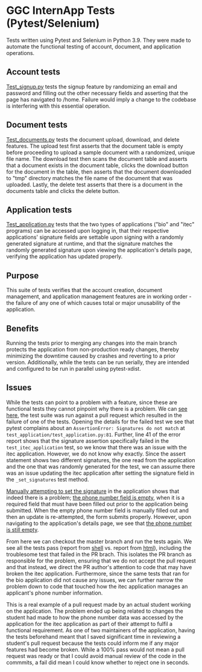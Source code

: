 # GGC InternApp Tests (Pytest/Selenium)
Tests written using Pytest and Selenium in Python 3.9. They were made to automate the functional testing of account, document, and application operations.

## Account tests
[Test_signup.py](test_signup/test_signup.py) tests the signup feature by randomizing an email and password and filling out the other necessary fields and asserting 
that the page has navigated to /home. Failure would imply a change to the codebase is interfering with this essential operation.

## Document tests
[Test_documents.py](test_documents/test_documents.py) tests the document upload, download, and delete features. The upload test first asserts that the document table is empty before proceeding to upload a sample document with a randomized, unique file name. The download test then scans the document table and asserts that a document exists in the document table, clicks the download button for the document in the table, then asserts that the document downloaded to "tmp" directory matches the file name of the document that was uploaded. Lastly, the delete test asserts that there is a document in the documents table and clicks the delete button. 

## Application tests
[Test_application.py](test_application/test_applications.py) tests that the two types of applications ("bio" and "itec" programs) can be accessed upon logging in, that their respective applications' signature fields are settable upon signing with a randomly generated signature at runtime, and that the signature matches the randomly generated signature upon viewing the application's details page, verifying the application has updated properly.

## Purpose
This suite of tests verifies that the account creation, document management, and application management features are in working order - the failure of any one of which causes total or major unusability of the application. 

## Benefits
Running the tests prior to merging any changes into the main branch protects the application from non-production ready changes, thereby minimizing the downtime caused by crashes and reverting to a prior version. Additionally, while the tests can be run serially, they are intended and configured to be run in parallel using pytest-xdist.

## Issues
While the tests can point to a problem with a feature, since these are functional tests they cannot pinpoint why there is a problem. We can [see here](/docs/example_reports/failed_test_and_passed_test.png), the test suite was run against a pull request which resulted in the failure of one of the tests. Opening the details for the failed test we see that pytest complains about an ``AssertionError: Signatures do not match`` at ``test_application/test_application.py:81``. Further, line 41 of the error report shows that the signature assertion specifically failed in the ``test_itec_application`` test, so we know that there was an issue with the itec application. However, we do not know why exactly. Since the assert statement shows two different signatures, the one read from the application and the one that was randomly generated for the test, we can assume there was an issue updating the itec application after setting the signature field in the ``_set_signatures`` test method.

[Manually attempting to set the signature](/docs/example_reports/testing_itec_signature.png) in the application shows that indeed there is a problem; [the phone number field is empty](/docs/example_reports/phone_number_issue.png), when it is a required field that must have been filled out prior to the application being submitted. When the empty phone number field is manually filled out and then an update is re-attempted, the form submits properly. However, upon navigating to the application's details page, we see that [the phone number is still empty](/docs/example_reports/view_itec_application_details.png). 

From here we can checkout the master branch and run the tests again. We see all the tests pass (report from [shell](/docs/example_reports/shell_report.png) vs. report from [html](/docs/example_reports/sample_test_report_in_html.png)), including the troublesome test that failed in the PR brach. This isolates the PR branch as responsible for the problem, ensuring that we do not accept the pull request and that instead, we direct the PR author's attention to code that may have broken the itec application. Furthermore, since the same tests that ran for the bio application did not cause any issues, we can further narrow the problem down to code that touched how the itec application manages an applicant's phone number information.

This is a real example of a pull request made by an actual student working on the application. The problem ended up being related to changes the student had made to how the phone number data was accessed by the application for the itec application as part of their attempt to fulfil a functional requirement. As one of two maintainers of the application, having the tests beforehand meant that I saved significant time in reviewing a student's pull request because the tests could inform me if any major features had become broken. While a 100% pass would not mean a pull request was ready or that I could avoid manual review of the code in the commmits, a fail did mean I could know whether to reject one in seconds.

